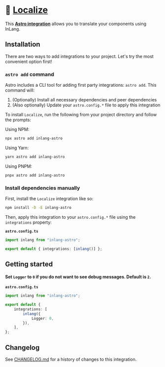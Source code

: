 # 📔 [Localize]

This **[Astro integration][astro-integration]** allows you to translate your
components using InLang.

## Installation

There are two ways to add integrations to your project. Let's try the most
convenient option first!

### `astro add` command

Astro includes a CLI tool for adding first party integrations: `astro add`. This
command will:

1. (Optionally) Install all necessary dependencies and peer dependencies
2. (Also optionally) Update your `astro.config.*` file to apply this integration

To install `Localize`, run the following from your project directory and follow
the prompts:

Using NPM:

```sh
npx astro add inlang-astro
```

Using Yarn:

```sh
yarn astro add inlang-astro
```

Using PNPM:

```sh
pnpx astro add inlang-astro
```

### Install dependencies manually

First, install the `Localize` integration like so:

```sh
npm install -D -E inlang-astro
```

Then, apply this integration to your `astro.config.*` file using the
`integrations` property:

**`astro.config.ts`**

```ts
import inlang from "inlang-astro";

export default { integrations: [inlang()] };
```

## Getting started

#### Set `Logger` to `0` if you do not want to see debug messages. Default is `2`.

**`astro.config.ts`**

```ts
import inlang from "inlang-astro";

export default {
	integrations: [
		inlang({
			Logger: 0,
		}),
	],
};
```

[Localize]: HTTPS://NPMJS.Org/inlang-astro
[astro-integration]: HTTPS://docs.astro.build/en/guides/integrations-guide/

## Changelog

See [CHANGELOG.md](CHANGELOG.md) for a history of changes to this integration.
